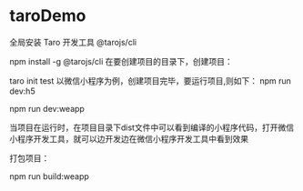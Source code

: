 # taroDemo

全局安装 Taro 开发工具 @tarojs/cli

npm install -g @tarojs/cli
在要创建项目的目录下，创建项目：

taro init test
以微信小程序为例，创建项目完毕，要运行项目,则如下：
npm run dev:h5

npm run dev:weapp

当项目在运行时，在项目目录下dist文件中可以看到编译的小程序代码，打开微信小程序开发工具，就可以边开发边在微信小程序开发工具中看到效果

打包项目：

npm run build:weapp

